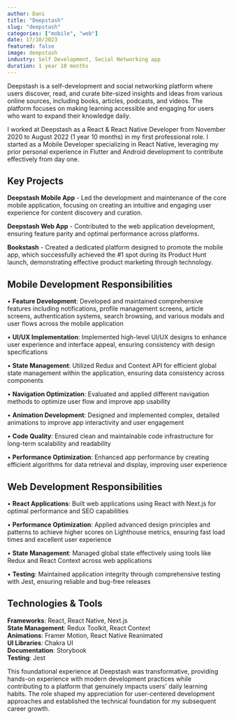 ```yaml
---
author: Dani
title: "Deepstash"
slug: "deepstash"
categories: ["mobile", "web"]
date: 17/10/2023
featured: false
image: deepstash
industry: Self Development, Social Networking app
duration: 1 year 10 months
---
```


Deepstash is a self-development and social networking platform where users discover, read, and curate bite-sized insights and ideas from various online sources, including books, articles, podcasts, and videos. The platform focuses on making learning accessible and engaging for users who want to expand their knowledge daily.

I worked at Deepstash as a React & React Native Developer from November 2020 to August 2022 (1 year 10 months) in my first professional role. I started as a Mobile Developer specializing in React Native, leveraging my prior personal experience in Flutter and Android development to contribute effectively from day one.

## Key Projects

**Deepstash Mobile App** - Led the development and maintenance of the core mobile application, focusing on creating an intuitive and engaging user experience for content discovery and curation.

**Deepstash Web App** - Contributed to the web application development, ensuring feature parity and optimal performance across platforms.

**Bookstash** - Created a dedicated platform designed to promote the mobile app, which successfully achieved the #1 spot during its Product Hunt launch, demonstrating effective product marketing through technology.

## Mobile Development Responsibilities

• **Feature Development**: Developed and maintained comprehensive features including notifications, profile management screens, article screens, authentication systems, search browsing, and various modals and user flows across the mobile application

• **UI/UX Implementation**: Implemented high-level UI/UX designs to enhance user experience and interface appeal, ensuring consistency with design specifications

• **State Management**: Utilized Redux and Context API for efficient global state management within the application, ensuring data consistency across components

• **Navigation Optimization**: Evaluated and applied different navigation methods to optimize user flow and improve app usability

• **Animation Development**: Designed and implemented complex, detailed animations to improve app interactivity and user engagement

• **Code Quality**: Ensured clean and maintainable code infrastructure for long-term scalability and readability

• **Performance Optimization**: Enhanced app performance by creating efficient algorithms for data retrieval and display, improving user experience

## Web Development Responsibilities

• **React Applications**: Built web applications using React with Next.js for optimal performance and SEO capabilities

• **Performance Optimization**: Applied advanced design principles and patterns to achieve higher scores on Lighthouse metrics, ensuring fast load times and excellent user experience

• **State Management**: Managed global state effectively using tools like Redux and React Context across web applications

• **Testing**: Maintained application integrity through comprehensive testing with Jest, ensuring reliable and bug-free releases

## Technologies & Tools

**Frameworks**: React, React Native, Next.js  
**State Management**: Redux Toolkit, React Context  
**Animations**: Framer Motion, React Native Reanimated  
**UI Libraries**: Chakra UI  
**Documentation**: Storybook  
**Testing**: Jest

This foundational experience at Deepstash was transformative, providing hands-on experience with modern development practices while contributing to a platform that genuinely impacts users' daily learning habits. The role shaped my appreciation for user-centered development approaches and established the technical foundation for my subsequent career growth.
